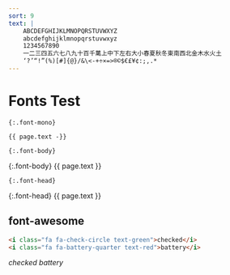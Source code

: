 ```yaml
---
sort: 9
text: |
    ABCDEFGHIJKLMNOPQRSTUVWXYZ
    abcdefghijklmnopqrstuvwxyz
    1234567890
    一二三四五六七八九十百千萬上中下左右大小春夏秋冬東南西北金木水火土
    ‘?’“!”(%)[#]{@}/&\<-+÷×=>®©$€£¥¢:;,.*
---
```


# Fonts Test

`{:.font-mono}`

```
{{ page.text -}}
```

`{:.font-body}`

{:.font-body}
{{ page.text }}

`{:.font-head}`

{:.font-head}
{{ page.text }}

## font-awesome

```html
<i class="fa fa-check-circle text-green">checked</i>
<i class="fa fa-battery-quarter text-red">battery</i>
```

<i class="fa fa-check-circle text-green">checked</i>
<i class="fa fa-battery-quarter text-red">battery</i>
